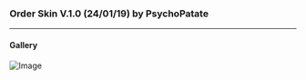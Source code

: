### Order Skin V.1.0 (24/01/19) by PsychoPatate
---

#### Gallery
![Image](https://i.imgur.com/yvFOdP1.jpg)